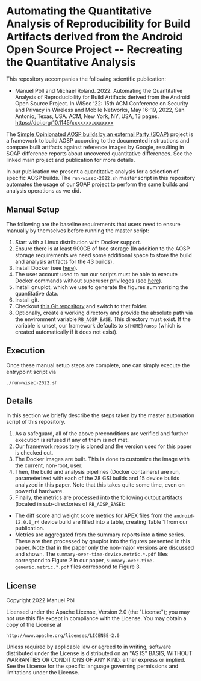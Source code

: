 
# Automating the Quantitative Analysis of Reproducibility for Build Artifacts derived from the Android Open Source Project -- Recreating the Quantitative Analysis

This repository accompanies the following scientific publication:
- Manuel Pöll and Michael Roland. 2022. Automating the Quantitative Analysis of Reproducibility for Build Artifacts derived from the Android Open Source Project. In WiSec ’22: 15th ACM Conference on Security and Privacy in Wireless and Mobile Networks, May 16–19, 2022, San Antonio, Texas, USA. ACM, New York, NY, USA, 13 pages. https://doi.org/10.1145/xxxxxxx.xxxxxxx

The [Simple Opinionated AOSP builds by an external Party (SOAP)](https://github.com/mobilesec/reproducible-builds-aosp) project is a framework to build AOSP according to the documented instructions and compare built artifacts against reference images by Google, resulting in SOAP difference reports about uncovered quantitative differences. See the linked main project and publication for more details.

In our publication we present a quantitative analysis for a selection of specific AOSP builds. The `run-wisec-2022.sh` master script in this repository automates the usage of our SOAP project to perform the same builds and analysis operations as we did.

## Manual Setup

The following are the baseline requirements that users need to ensure manually by themselves before running the master script:

1. Start with a Linux distribution with Docker support.
2. Ensure there is at least 900GB of free storage (In addition to the AOSP storage requirements we need some additional space to store the build and analysis artifacts for the 43 builds).
3. Install Docker (see [here](https://docs.docker.com/engine/install/)).
4. The user account used to run our scripts must be able to execute Docker commands without superuser privileges (see [here](https://docs.docker.com/engine/install/linux-postinstall/\#manage-docker-as-a-non-root-user)).
5. Install gnuplot, which we use to generate the figures summarizing the quantitative data.
6. Install git.
7. Checkout [this Git repository](https://github.com/mobilesec/reproducible-builds-aosp-wisec) and switch to that folder.
8. Optionally, create a working directory and provide the absolute path via the environment variable `RB_AOSP_BASE`. This directory must exist. If the variable is unset, our framework defaults to `${HOME}/aosp` (which is created automatically if it does not exist).

## Execution

Once these manual setup steps are complete, one can simply execute the entrypoint script via

```shell
./run-wisec-2022.sh
```

## Details

In this section we briefly describe the steps taken by the master automation script of this repository.

1. As a safeguard, all of the above preconditions are verified and further execution is refused if any of them is not met.
2. Our [framework repository](https://github.com/mobilesec/reproducible-builds-aosp) is cloned and the version used for this paper is checked out.
3. The Docker images are built. This is done to customize the image with the current, non-root, user.
4. Then, the build and analysis pipelines (Docker containers) are run, parameterized with each of the 28 GSI builds and 15 device builds analyzed in this paper. Note that this takes quite some time, even on powerful hardware.
5. Finally, the metrics are processed into the following output artifacts (located in sub-directories of `RB_AOSP_BASE`):
  - The diff score and weight score metrics for APEX files from the `android-12.0.0_r4` device build are filled into a table, creating Table 1 from our publication.
  - Metrics are aggregated from the summary reports into a time series. These are then processed by gnuplot into the figures presented in this paper. Note that in the paper only the non-major versions are discussed and shown. The `summary-over-time-device.metric.*.pdf` files correspond to Figure 2 in our paper, `summary-over-time-generic.metric.*.pdf` files correspond to Figure 3.

## License

Copyright 2022 Manuel Pöll

Licensed under the Apache License, Version 2.0 (the "License");
you may not use this file except in compliance with the License.
You may obtain a copy of the License at

    http://www.apache.org/licenses/LICENSE-2.0

Unless required by applicable law or agreed to in writing, software
distributed under the License is distributed on an "AS IS" BASIS,
WITHOUT WARRANTIES OR CONDITIONS OF ANY KIND, either express or implied.
See the License for the specific language governing permissions and
limitations under the License.
